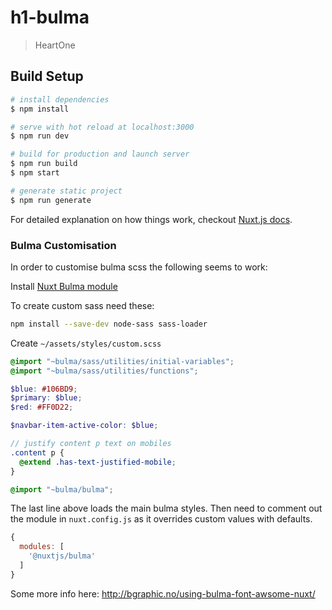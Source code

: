 # h1-bulma

> HeartOne

## Build Setup

``` bash
# install dependencies
$ npm install

# serve with hot reload at localhost:3000
$ npm run dev

# build for production and launch server
$ npm run build
$ npm start

# generate static project
$ npm run generate
```

For detailed explanation on how things work, checkout [Nuxt.js docs](https://nuxtjs.org).


### Bulma Customisation

In order to customise bulma scss the following seems to work:

Install [Nuxt Bulma module](https://github.com/nuxt-community/modules/tree/master/packages/bulma)

To create custom sass need these:

```bash
npm install --save-dev node-sass sass-loader
```

Create `~/assets/styles/custom.scss`

```scss
@import "~bulma/sass/utilities/initial-variables";
@import "~bulma/sass/utilities/functions";

$blue: #106BD9;
$primary: $blue;
$red: #FF0D22;

$navbar-item-active-color: $blue;

// justify content p text on mobiles
.content p {
  @extend .has-text-justified-mobile;
}

@import "~bulma/bulma";
```

The last line above loads the main bulma styles. Then need to comment out the module in `nuxt.config.js`
as it overrides custom values with defaults.

```javascript
{
  modules: [
    '@nuxtjs/bulma'
  ]
}
```
Some more info here: http://bgraphic.no/using-bulma-font-awsome-nuxt/
